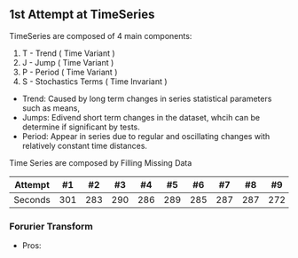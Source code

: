 ## 1st Attempt at TimeSeries

TimeSeries are composed of 4 main components: 

1. T - Trend   ( Time Variant )
2. J - Jump    ( Time Variant )
3. P - Period  ( Time Variant )
4. S - Stochastics Terms ( Time Invariant )

- Trend: Caused by long term changes in series statistical parameters such as means, 
- Jumps: Edivend short term changes in the dataset, whcih can be determine if significant by tests. 
- Period: Appear in series due to regular and oscillating changes with relatively constant time distances. 

Time Series are composed by Filling Missing Data

Attempt | #1 | #2 | #3 | #4 | #5 | #6 | #7 | #8 | #9 | #10 | #11
--- | --- | --- | --- |--- |--- |--- |--- |--- |--- |--- |---
Seconds | 301 | 283 | 290 | 286 | 289 | 285 | 287 | 287 | 272 | 276 | 269

### Forurier Transform 

* Pros: 